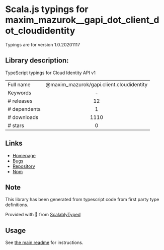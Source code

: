 
# Scala.js typings for maxim_mazurok__gapi_dot_client_dot_cloudidentity

Typings are for version 1.0.20201117

## Library description:
TypeScript typings for Cloud Identity API v1

|                    |                 |
| ------------------ | :-------------: |
| Full name          | @maxim_mazurok/gapi.client.cloudidentity |
| Keywords           | - |
| # releases         | 12 |
| # dependents       | 1 |
| # downloads        | 1110 |
| # stars            | 0 |

## Links
- [Homepage](https://github.com/Maxim-Mazurok/google-api-typings-generator#readme)
- [Bugs](https://github.com/Maxim-Mazurok/google-api-typings-generator/issues)
- [Repository](https://github.com/Maxim-Mazurok/google-api-typings-generator)
- [Npm](https://www.npmjs.com/package/%40maxim_mazurok%2Fgapi.client.cloudidentity)
    


## Note
This library has been generated from typescript code from first party type definitions.

Provided with :purple_heart: from [ScalablyTyped](https://github.com/oyvindberg/ScalablyTyped)

## Usage
See [the main readme](../../readme.md) for instructions.


